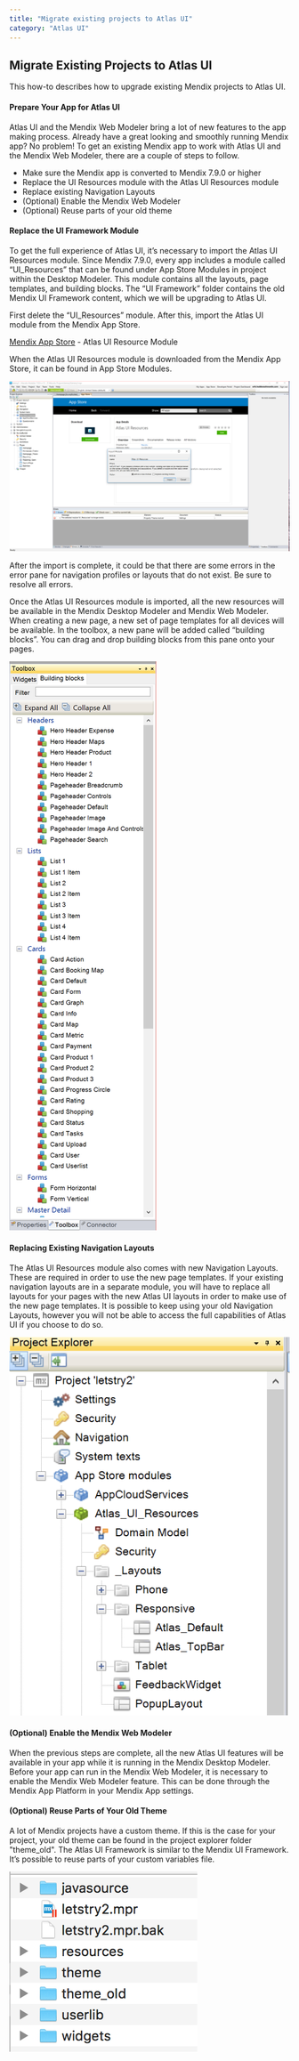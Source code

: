```yaml
---
title: "Migrate existing projects to Atlas UI"
category: "Atlas UI"
---
```


## Migrate Existing Projects to Atlas UI
This how-to describes how to upgrade existing Mendix projects to Atlas UI.

#### Prepare Your App for Atlas UI
Atlas UI and the Mendix Web Modeler bring a lot of new features to the app making process.
Already have a great looking and smoothly running Mendix app? No problem! To get an existing Mendix app to work with Atlas UI and the Mendix Web Modeler, there are a couple of steps to follow.


* Make sure the Mendix app is converted to Mendix 7.9.0 or higher
* Replace the UI Resources module with the Atlas UI Resources module
* Replace existing Navigation Layouts
* (Optional) Enable the Mendix Web Modeler
* (Optional) Reuse parts of your old theme

#### Replace the UI Framework Module
To get the full experience of Atlas UI, it’s necessary to import the Atlas UI Resources module. Since Mendix 7.9.0, every app includes a module called “UI_Resources” that can be found under App Store Modules in project within the Desktop Modeler. This module contains all the layouts, page templates, and building blocks. The “UI Framework” folder contains the old Mendix UI Framework content, which we will be upgrading to Atlas UI.

First delete the “UI_Resources” module. After this, import the Atlas UI module from the Mendix App Store.

[Mendix App Store](https://appstore.home.mendix.com/link/app/73033/Mendix/Atlas-UI-Navigation-Layouts) - Atlas UI Resource Module

When the Atlas UI Resources module is downloaded from the Mendix App Store, it can be found in App Store Modules.

![Image of Mendix Atlas UI](attachments/migrate_dm_appstore.png)

After the import is complete, it could be that there are some errors in the error pane for navigation profiles or layouts that do not exist. Be sure to resolve all errors.

Once the Atlas UI Resources module is imported, all the new resources will be available in the Mendix Desktop Modeler and Mendix Web Modeler. When creating a new page, a new set of page templates for all devices will be available. In the toolbox, a new pane will be added called “building blocks”. You can drag and drop building blocks from this pane onto your pages.

![Image of Mendix Atlas UI](attachments/migrate_dm_bb_toolbox.png)

#### Replacing Existing Navigation Layouts
The Atlas UI Resources module also comes with new Navigation Layouts. These are required in order to use the new page templates. If your existing navigation layouts are in a separate module, you will have to replace all layouts for your pages with the new Atlas UI layouts in order to make use of the new page templates. It is possible to keep using your old Navigation Layouts, however you will not be able to access the full capabilities of Atlas UI if you choose to do so.


![Image of Mendix Atlas UI](attachments/migrate_dm_navlayouts.png)

#### (Optional) Enable the Mendix Web Modeler
When the previous steps are complete, all the new Atlas UI features will be available in your app while it is running in the Mendix Desktop Modeler. Before your app can run in the Mendix Web Modeler, it is necessary to enable the Mendix Web Modeler feature. This can be done through the Mendix App Platform in your Mendix App settings.

#### (Optional) Reuse Parts of Your Old Theme
A lot of Mendix projects have a custom theme. If this is the case for your project, your old theme can be found in the project explorer folder "theme_old". The Atlas UI Framework is similar to the Mendix UI Framework. It’s possible to reuse parts of your custom variables file.

![Image of Mendix Atlas UI](attachments/migrate_old_theme.png)
